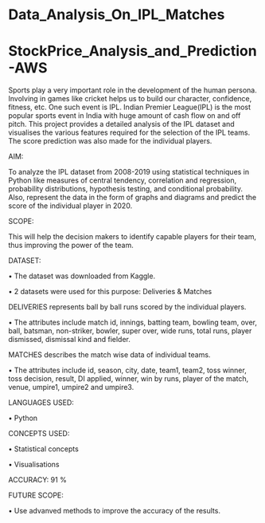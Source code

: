 # Data_Analysis_On_IPL_Matches

# StockPrice_Analysis_and_Prediction-AWS

Sports play a very important role in the development of the human persona. Involving in games like cricket helps us to build our character, confidence, fitness, etc. One such event is IPL. Indian Premier League(IPL) is the most popular sports event in India with huge amount of cash flow on and off pitch. This project provides a detailed analysis of the IPL dataset and visualises the various features required for the selection of the IPL teams. The score prediction was also made for the individual players.

AIM:

To analyze the IPL dataset from 2008-2019 using statistical techniques in Python like measures of central tendency, correlation and regression, probability distributions, hypothesis testing, and conditional probability. Also, represent the data in the form of graphs and diagrams and predict the score of the individual player in 2020.


SCOPE:

This will help the decision makers to identify capable players for their team, thus improving the power of the team.


DATASET:

•	The dataset was downloaded from Kaggle.

•	2 datasets were used for this purpose: Deliveries & Matches

DELIVERIES represents ball by ball runs scored by the individual players.

•	The attributes include match id, innings, batting team, bowling team, over, ball, batsman, non-striker, bowler, super over, wide runs, total runs, player dismissed, dismissal kind and fielder.

MATCHES describes the match wise data of individual teams.

•	The attributes include id, season, city, date, team1, team2, toss winner, toss decision, result, DI applied, winner, win by runs, player of the match, venue, umpire1, umpire2 and umpire3.


LANGUAGES USED:

•	Python


CONCEPTS USED:

•	Statistical concepts

•	Visualisations

ACCURACY: 91 %

FUTURE SCOPE:

•	Use advanved methods to improve the accuracy of the results.




